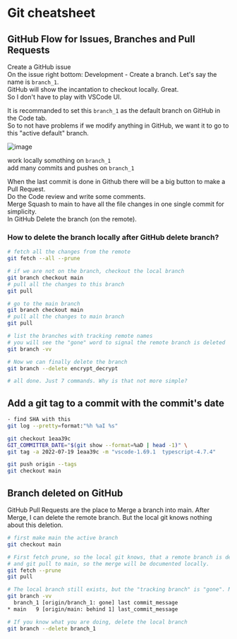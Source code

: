 # Git cheatsheet


## GitHub Flow for Issues, Branches and Pull Requests

Create a GitHub issue  
On the issue right bottom: Development - Create a branch. Let's say the name is `branch_1`.  
GitHub will show the incantation to checkout locally. Great.  
So I don't have to play with VSCode UI.  

It is recommanded to set this `branch_1` as the default branch on GitHub in the Code tab.  
So to not have problems if we modify anything in GitHub, we want it to go to this "active default" branch.  

![image](https://github.com/bestia-dev/cheatsheets/assets/31509965/c6e261cf-31fd-40e3-bf7b-9886ceccb74e)

work locally somothing on `branch_1`  
add many commits and pushes on `branch_1`  

When the last commit is done in Github there will be a big button to make a Pull Request.  
Do the Code review and write some comments.  
Merge Squash to main to have all the file changes in one single commit for simplicity.  
In GitHub Delete the branch (on the remote).  

### How to delete the branch locally after GitHub delete branch?  

```bash
# fetch all the changes from the remote  
git fetch --all --prune  

# if we are not on the branch, checkout the local branch  
git branch checkout main  
# pull all the changes to this branch  
git pull  

# go to the main branch
git branch checkout main
# pull all the changes to main branch
git pull

# list the branches with tracking remote names
# you will see the "gone" word to signal the remote branch is deleted
git branch -vv

# Now we can finally delete the branch
git branch --delete encrypt_decrypt

# all done. Just 7 commands. Why is that not more simple?
```

## Add a git tag to a commit with the commit's date

```bash
- find SHA with this
git log --pretty=format:"%h %aI %s"

git checkout 1eaa39c
GIT_COMMITTER_DATE="$(git show --format=%aD | head -1)" \
git tag -a 2022-07-19 1eaa39c -m "vscode-1.69.1  typescript-4.7.4"

git push origin --tags
git checkout main
```

## Branch deleted on GitHub

GitHub Pull Requests are the place to Merge a branch into main.
After Merge, I can delete the remote branch.
But the local git knows nothing about this deletion.

```bash
# first make main the active branch
git checkout main

# First fetch prune, so the local git knows, that a remote branch is deleted
# and git pull to main, so the merge will be documented locally.
git fetch --prune
git pull

# The local branch still exists, but the "tracking branch" is "gone". Mark the word "gone".
git branch -vv
  branch_1 [origin/branch_1: gone] last commit_message
* main   9 [origin/main: behind 1] last_commit_message

# If you know what you are doing, delete the local branch
git branch --delete branch_1
```

